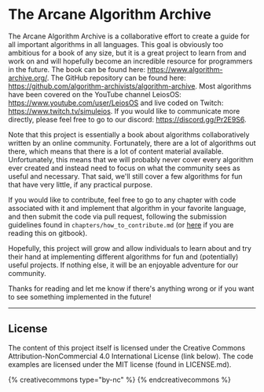 # The Arcane Algorithm Archive

The Arcane Algorithm Archive is a collaborative effort to create a guide for all important algorithms in all languages.
This goal is obviously too ambitious for a book of any size, but it is a great project to learn from and work on and will hopefully become an incredible resource for programmers in the future.
The book can be found here: https://www.algorithm-archive.org/.
The GitHub repository can be found here: https://github.com/algorithm-archivists/algorithm-archive.
Most algorithms have been covered on the YouTube channel LeiosOS: https://www.youtube.com/user/LeiosOS
and live coded on Twitch: https://www.twitch.tv/simuleios.
If you would like to communicate more directly, please feel free to go to our discord: https://discord.gg/Pr2E9S6.

Note that this project is essentially a book about algorithms collaboratively written by an online community.
Fortunately, there are a lot of algorithms out there, which means that there is a lot of content material available.
Unfortunately, this means that we will probably never cover every algorithm ever created and instead need to focus on what the community sees as useful and necessary.
That said, we'll still cover a few algorithms for fun that have very little, if any practical purpose.

If you would like to contribute, feel free to go to any chapter with code associated with it and implement that algorithm in your favorite language,
and then submit the code via pull request, following the submission guidelines found in `chapters/how_to_contribute.md` (or [here](chapters/how_to_contribute.md) if you are reading this on gitbook).

Hopefully, this project will grow and allow individuals to learn about and try their hand at implementing different algorithms for fun and (potentially) useful projects.
If nothing else, it will be an enjoyable adventure for our community.

Thanks for reading and let me know if there's anything wrong or if you want to see something implemented in the future!


----

## License

The content of this project itself is licensed under the Creative Commons Attribution-NonCommercial 4.0 International License (link below). The code examples are licensed under the MIT license (found in LICENSE.md).

{% creativecommons type="by-nc" %}
{% endcreativecommons %}
